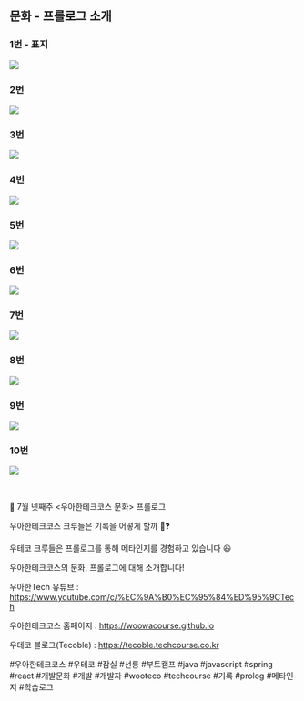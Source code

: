 ## 문화 - 프롤로그 소개

### 1번 - 표지

![](001.png)

### 2번

![](002.png)

### 3번

![](003.png)

### 4번

![](004.png)

### 5번

![](005.png)

### 6번

![](006.png)

### 7번

![](007.png)

### 8번

![](008.png)

### 9번

![](009.png)

### 10번

![](010.png)


<br>

📮 7월 넷째주 <우아한테크코스 문화> 프롤로그

우아한테크코스 크루들은 기록을 어떻게 할까 🤔❓  

우테코 크루들은 프롤로그를 통해 메타인지를 경험하고 있습니다 😆  

우아한테크코스의 문화, 프롤로그에 대해 소개합니다!   

우아한Tech 유튜브 : https://www.youtube.com/c/%EC%9A%B0%EC%95%84%ED%95%9CTech

우아한테크코스 홈페이지 : https://woowacourse.github.io

우테코 블로그(Tecoble) : https://tecoble.techcourse.co.kr

#우아한테크코스 #우테코 #잠실 #선릉 #부트캠프 #java #javascript #spring #react #개발문화 #개발 #개발자 #wooteco #techcourse #기록 #prolog #메타인지 #학습로그
